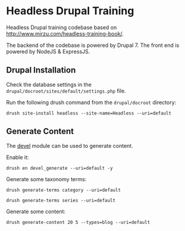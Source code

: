 # Headless Drupal Training

Headless Drupal training codebase based on http://www.mirzu.com/headless-training-book/.

The backend of the codebase is powered by Drupal 7. The front end is powered by NodeJS & ExpressJS.

## Drupal Installation

Check the database settings in the `drupal/docroot/sites/default/settings.php` file.

Run the following drush command from the `drupal/docroot` directory:

```
drush site-install headless --site-name=Headless --uri=default
```

## Generate Content

The [devel](https://www.drupal.org/project/devel) module can be used to generate content.

Enable it:

```
drush en devel_generate --uri=default -y
```

Generate some taxonomy terms:

```
drush generate-terms category --uri=default
```

```
drush generate-terms series --uri=default
```

Generate some content:

```
drush generate-content 20 5 --types=blog --uri=default
```
